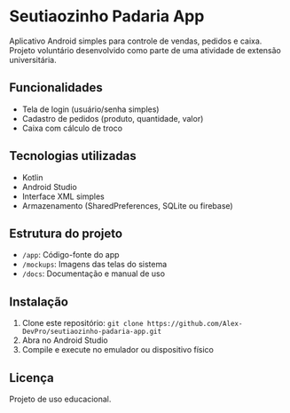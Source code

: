 # Seutiaozinho Padaria App

Aplicativo Android simples para controle de vendas, pedidos e caixa.
Projeto voluntário desenvolvido como parte de uma atividade de extensão universitária.

## Funcionalidades
- Tela de login (usuário/senha simples)
- Cadastro de pedidos (produto, quantidade, valor)
- Caixa com cálculo de troco

## Tecnologias utilizadas
- Kotlin
- Android Studio
- Interface XML simples
- Armazenamento (SharedPreferences, SQLite ou firebase)

## Estrutura do projeto
- `/app`: Código-fonte do app
- `/mockups`: Imagens das telas do sistema
- `/docs`: Documentação e manual de uso

## Instalação
1. Clone este repositório: `git clone https://github.com/Alex-DevPro/seutiaozinho-padaria-app.git`
2. Abra no Android Studio
3. Compile e execute no emulador ou dispositivo físico

## Licença
Projeto de uso educacional.